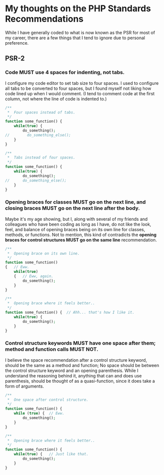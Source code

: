 
# My thoughts on the PHP Standards Recommendations

While I have generally coded to what is now known as the PSR for most of my career, there are a few things that I tend to ignore due to personal preference.

## PSR-2

### Code MUST use 4 spaces for indenting, not tabs.

I configure my code editor to set tab size to four spaces.  I used to configure all tabs to be converted to four spaces, but I found myself not liking how code lined up when I would comment.  (I tend to comment code at the first column, not where the line of code is indented to.)

```php
/**
 *  Four spaces instead of tabs.
 */
function some_function() {
    while(true) {
        do_something();
//        do_something_else();
    }
}
```

```php
/**
 *  Tabs instead of four spaces.
 */
function some_function() {
	while(true) {
		do_something();
//		do_something_else();
	}
}
```

### Opening braces for classes MUST go on the next line, and closing braces MUST go on the next line after the body.

Maybe it's my age showing, but I, along with several of my friends and colleagues who have been coding as long as I have, do not like the look, feel, and balance of opening braces being on its own line for classes, methods, or functions.  Not to mention, this kind of contradicts the **opening braces for control structures MUST go on the same line** recommendation.

```php
/**
 *  Opening brace on its own line.
 */
function some_function()
{	// Eww.
	while(true)
	{	// Eww, again.
		do_something();
	}
}
```

```php
/**
 *  Opening brace where it feels better..
 */
function some_function() {	// Ahh... that's how I like it.
	while(true) {
		do_something();
	}
}
```

### Control structure keywords MUST have one space after them; method and function calls MUST NOT.

I believe the space recommendation after a control structure keyword, should be the same as a method and function; No space should be between the control structure keyword and an opening parenthesis.  While I understand the reasoning behind it, anything that can and does use parenthesis, should be thought of as a quasi-function, since it does take a form of arguments.

```php
/**
 *  One space after control structure.
 */
function some_function() {
	while (true) {	// Eww.
		do_something();
	}
}
```

```php
/**
 *  Opening brace where it feels better..
 */
function some_function() {
	while(true) {	// Just like that.
		do_something();
	}
}
```
